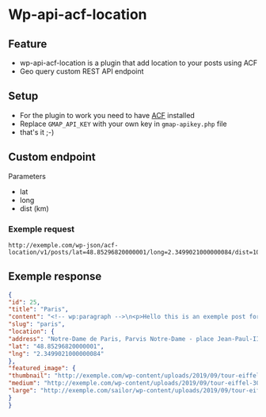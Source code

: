 # Wp-api-acf-location

## Feature
* wp-api-acf-location is a plugin that add location to your posts using ACF
* Geo query custom REST API endpoint


## Setup
* For the plugin to work you need to have [ACF](https://fr.wordpress.org/plugins/advanced-custom-fields/) installed
* Replace ``` GMAP_API_KEY ```  with your own key in ```gmap-apikey.php``` file
* that's it ;-)

## Custom endpoint
Parameters
* lat
* long
* dist (km)

### Exemple request
```
http://exemple.com/wp-json/acf-location/v1/posts/lat=48.85296820000001/long=2.3499021000000084/dist=10/
```

## Exemple response
```json
{
"id": 25,
"title": "Paris",
"content": "<!-- wp:paragraph -->\n<p>Hello this is an exemple post for Wp-api-acf-location</p>\n<!-- /wp:paragraph -->",
"slug": "paris",
"location": {
"address": "Notre-Dame de Paris, Parvis Notre-Dame - place Jean-Paul-II, Paris, France",
"lat": "48.85296820000001",
"lng": "2.3499021000000084"
},
"featured_image": {
"thumbnail": "http://exemple.com/wp-content/uploads/2019/09/tour-eiffel-150x150.png",
"medium": "http://exemple.com/wp-content/uploads/2019/09/tour-eiffel-300x191.png",
"large": "http://exemple.com/sailor/wp-content/uploads/2019/09/tour-eiffel-1024x651.png"
}
}
```
